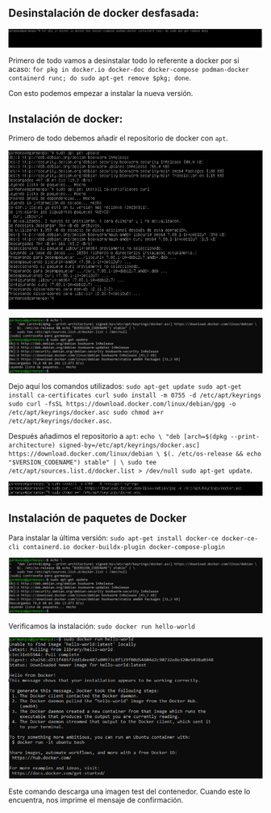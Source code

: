 ## Desinstalación de docker desfasada:

![img](https://github.com/pgarman524/DespliegueWeb/blob/master/01/docker/imagenes/01_desinstalacion_versiones_anteriores.PNG)

Primero de todo vamos a desinstalar todo lo referente a docker por si acaso:
    `for pkg in docker.io docker-doc docker-compose podman-docker containerd runc; do sudo apt-get remove $pkg; done`.

Con esto podemos empezar a instalar la nueva versión.

## Instalación de docker:

Primero de todo debemos añadir el repositorio de docker con `apt`.

![img](https://github.com/pgarman524/DespliegueWeb/blob/master/01/docker/imagenes/02_instalacion_docker_part01.PNG)



![img](https://github.com/pgarman524/DespliegueWeb/blob/master/01/docker/imagenes/02_instalacion_docker_part03.PNG)

Dejo aquí los comandos utilizados:
`sudo apt-get update
sudo apt-get install ca-certificates curl
sudo install -m 0755 -d /etc/apt/keyrings
sudo curl -fsSL https://download.docker.com/linux/debian/gpg -o /etc/apt/keyrings/docker.asc
sudo chmod a+r /etc/apt/keyrings/docker.asc`.

Después añadimos el repositorio a `apt`:
`echo \
  "deb [arch=$(dpkg --print-architecture) signed-by=/etc/apt/keyrings/docker.asc] https://download.docker.com/linux/debian \
  $(. /etc/os-release && echo "$VERSION_CODENAME") stable" | \
  sudo tee /etc/apt/sources.list.d/docker.list > /dev/null
sudo apt-get update`.

![img](https://github.com/pgarman524/DespliegueWeb/blob/master/01/docker/imagenes/02_instalacion_docker_part02.PNG)


## Instalación de paquetes de Docker


Para instalar la última versión:
`sudo apt-get install docker-ce docker-ce-cli containerd.io docker-buildx-plugin docker-compose-plugin`

![img](https://github.com/pgarman524/DespliegueWeb/blob/master/01/docker/imagenes/02_instalacion_docker_part03.PNG)

Verificamos la instalación:
`sudo docker run hello-world`

![img](https://github.com/pgarman524/DespliegueWeb/blob/master/01/docker/imagenes/03_hello_world_docker.PNG)

Este comando descarga una imagen test del contenedor. Cuando este lo encuentra, nos imprime el mensaje de confirmación.
